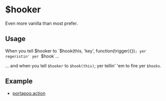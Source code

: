 # $hooker

Even more vanilla than most prefer.


## Usage

When you tell $hooker to `$hook(this, 'key', function(trigger){})`; yer regeristin' yer `$hook`...

... and when you tell `$hooker` to `$hook(this)`; yer tellin' 'em to fire yer `$hooks`.


## Example

- [portapoo.action](https://calebgray.github.io/portapoo.action/)
